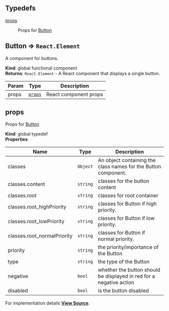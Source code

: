 ## Typedefs

<dl>
<dt><a href="#props">props</a></dt>
<dd>

Props for [Button](#Button)

</dd>
</dl>

<a name="Button"></a>

## Button ⇒ `React.Element`
A component for buttons.

**Kind**: global functional component  
**Returns**: `React.Element` - A React component that displays a single button.  

| Param | Type | Description |
| --- | --- | --- |
| props | [`props`](#props) | React component props |

<a name="props"></a>

## props
Props for [Button](#Button)

**Kind**: global typedef  
**Properties**

| Name | Type | Description |
| --- | --- | --- |
| classes | `Object` | An object containing the class names for the Button component. |
| classes.content | `string` | classes for the button content |
| classes.root | `string` | classes for root container |
| classes.root_highPriority | `string` | classes for Button if high priority. |
| classes.root_lowPriority | `string` | classes for Button if low priority. |
| classes.root_normalPriority | `string` | classes for Button if normal priority. |
| priority | `string` | the priority/importance of the Button |
| type | `string` | the type of the Button |
| negative | `bool` | whether the button should be displayed in red for a negative action |
| disabled | `bool` | is the button disabled |



For implementation details [**View Source**](https://github.com/magento/pwa-studio/blob/develop/packages/venia-ui/lib/components/Button/button.js).